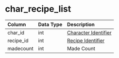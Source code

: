 # char\_recipe\_list

| Column | Data Type | Description |
| :--- | :--- | :--- |
| char\_id | int | [Character Identifier](character_data.md) |
| recipe\_id | int | [Recipe Identifier](../../../schema/categories/tradeskills/tradeskill_recipe.md) |
| madecount | int | Made Count |

